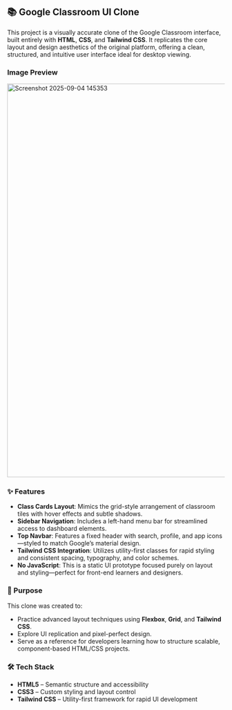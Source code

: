 

## 📚 Google Classroom UI Clone

This project is a visually accurate clone of the Google Classroom interface, built entirely with **HTML**, **CSS**, and **Tailwind CSS**. It replicates the core layout and design aesthetics of the original platform, offering a clean, structured, and intuitive user interface ideal for desktop viewing.

### Image Preview 
<img width="1916" height="911" alt="Screenshot 2025-09-04 145353" src="https://github.com/user-attachments/assets/0ebd3b5f-ed03-49d4-8567-2c7ce48a1bf6" />

### ✨ Features

- **Class Cards Layout**: Mimics the grid-style arrangement of classroom tiles with hover effects and subtle shadows.
- **Sidebar Navigation**: Includes a left-hand menu bar for streamlined access to dashboard elements.
- **Top Navbar**: Features a fixed header with search, profile, and app icons—styled to match Google’s material design.
- **Tailwind CSS Integration**: Utilizes utility-first classes for rapid styling and consistent spacing, typography, and color schemes.
- **No JavaScript**: This is a static UI prototype focused purely on layout and styling—perfect for front-end learners and designers.

### 🎯 Purpose

This clone was created to:
- Practice advanced layout techniques using **Flexbox**, **Grid**, and **Tailwind CSS**.
- Explore UI replication and pixel-perfect design.
- Serve as a reference for developers learning how to structure scalable, component-based HTML/CSS projects.

### 🛠️ Tech Stack

- **HTML5** – Semantic structure and accessibility
- **CSS3** – Custom styling and layout control
- **Tailwind CSS** – Utility-first framework for rapid UI development

